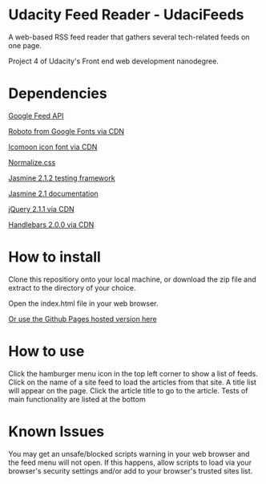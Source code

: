 # Udacity Feed Reader - UdaciFeeds

A web-based RSS feed reader that gathers several tech-related feeds on one page.

Project 4 of Udacity's Front end web development nanodegree.

# Dependencies
[Google Feed API](https://developers.google.com/feed/)

[Roboto from Google Fonts via CDN](https://fonts.google.com/specimen/Roboto)

[Icomoon icon font via CDN](https://icomoon.io/)

[Normalize.css](https://necolas.github.io/normalize.css/)

[Jasmine 2.1.2 testing framework](https://github.com/jasmine/jasmine)

[Jasmine 2.1 documentation](https://jasmine.github.io/2.1/introduction)

[jQuery 2.1.1 via CDN](https://jquery.com/)

[Handlebars 2.0.0 via CDN](https://handlebarsjs.com/)

# How to install
Clone this repositiory onto your local machine, or download the zip file and extract to the directory of your choice.

Open the index.html file in your web browser.

[Or use the Github Pages hosted version here](https://amyruth.github.io/udacity-feedreader-testing/#)

# How to use
Click the hamburger menu icon in the top left corner to show a list of feeds. 
Click on the name of a site feed to load the articles from that site. A title list will appear on the page.
Click the article title to go to the article.
Tests of main functionality are listed at the bottom

# Known Issues
You may get an unsafe/blocked scripts warning in your web browser and the feed menu will not open. If this happens, allow scripts to load via your browser's security settings and/or add to your browser's trusted sites list.
